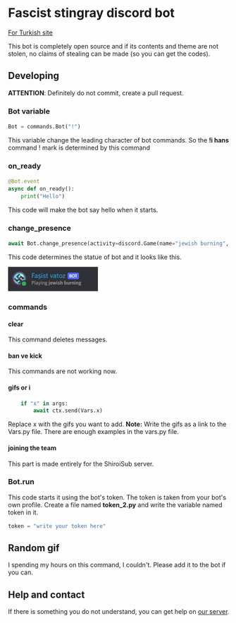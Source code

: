 # Fascist stingray discord bot

[For Turkish site](https://tarik366.github.io/FascistVatoz/)

This bot is completely open source and if its contents and theme are not stolen, no claims of stealing can be made (so you can get the codes).

## Developing

**ATTENTION**: Definitely do not commit, create a pull request.

### Bot variable

```python
Bot = commands.Bot("!")
```

This variable change the leading character of bot commands. So the **!i hans** command ! mark is determined by this command

### on_ready

```python
@Bot.event
async def on_ready():
    print("Hello")
```

This code will make the bot say hello when it starts.

### change_presence

```python
await Bot.change_presence(activity=discord.Game(name="jewish burning", type=3, application_id=None, details="bur the jewish", state="jewish burning",))
```

This code determines the statue of bot and it looks like this.

![Statue](images/statue_EN.png)

### commands

#### clear

This command deletes messages.

#### ban ve kick

This commands are not working now.

#### gifs or i

``` python
    if "x" in args:
        await ctx.send(Vars.x)
```

Replace x with the gifs you want to add.
**Note:** Write the gifs as a link to the Vars.py file. There are enough examples in the vars.py file.

#### joining the team

This part is made entirely for the ShiroiSub server.

### Bot.run

This code starts it using the bot's token. The token is taken from your bot's own profile. Create a file named **token_2.py** and write the variable named token in it.

```python
token = "write your token here"
```

## Random gif

I spending my hours on this command, I couldn't. Please add it to the bot if you can.

## Help and contact

If there is something you do not understand, you can get help on [our server](https://discord.gg/G6uwgEAjSx).
